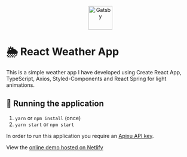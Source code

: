 <p align="center">
  <a href="https://my-weatherapp.netlify.com/">
    <img alt="Gatsby" src="https://my-weatherapp.netlify.com/icon.png" width="64" />
  </a>
</p>

# 🌦 React Weather App

This is a simple weather app I have developed using Create React App, TypeScript, Axios, Styled-Components and React Spring for light animations.

## 🚀 Running the application

1. `yarn` or `npm install` (once)
2. `yarn start` or `npm start`

In order to run this application you require an [Apixu API key](https://www.apixu.com/api.aspx).

View the [online demo hosted on Netlify](https://my-weatherapp.netlify.com/)
